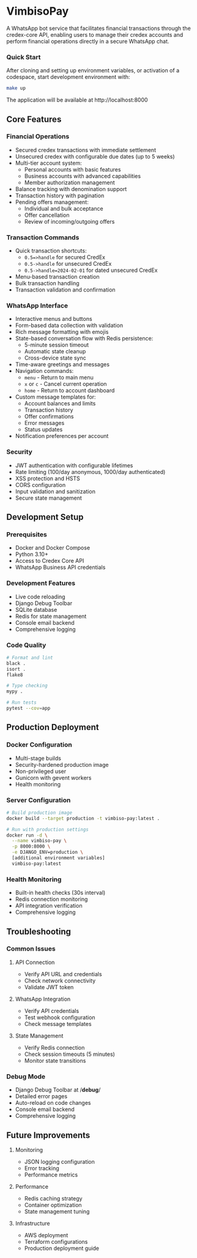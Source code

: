 # VimbisoPay

A WhatsApp bot service that facilitates financial transactions through the credex-core API, enabling users to manage their credex accounts and perform financial operations directly in a secure WhatsApp chat.

### Quick Start
After cloning and setting up environment variables, or activation of a codespace, start development environment with:
```bash
make up
```

The application will be available at http://localhost:8000

## Core Features

### Financial Operations
- Secured credex transactions with immediate settlement
- Unsecured credex with configurable due dates (up to 5 weeks)
- Multi-tier account system:
  - Personal accounts with basic features
  - Business accounts with advanced capabilities
  - Member authorization management
- Balance tracking with denomination support
- Transaction history with pagination
- Pending offers management:
  - Individual and bulk acceptance
  - Offer cancellation
  - Review of incoming/outgoing offers

### Transaction Commands
- Quick transaction shortcuts:
  - `0.5=>handle` for secured CredEx
  - `0.5->handle` for unsecured CredEx
  - `0.5->handle=2024-02-01` for dated unsecured CredEx
- Menu-based transaction creation
- Bulk transaction handling
- Transaction validation and confirmation

### WhatsApp Interface
- Interactive menus and buttons
- Form-based data collection with validation
- Rich message formatting with emojis
- State-based conversation flow with Redis persistence:
  - 5-minute session timeout
  - Automatic state cleanup
  - Cross-device state sync
- Time-aware greetings and messages
- Navigation commands:
  - `menu` - Return to main menu
  - `x` or `c` - Cancel current operation
  - `home` - Return to account dashboard
- Custom message templates for:
  - Account balances and limits
  - Transaction history
  - Offer confirmations
  - Error messages
  - Status updates
- Notification preferences per account

### Security
- JWT authentication with configurable lifetimes
- Rate limiting (100/day anonymous, 1000/day authenticated)
- XSS protection and HSTS
- CORS configuration
- Input validation and sanitization
- Secure state management

## Development Setup

### Prerequisites
- Docker and Docker Compose
- Python 3.10+
- Access to Credex Core API
- WhatsApp Business API credentials

### Development Features
- Live code reloading
- Django Debug Toolbar
- SQLite database
- Redis for state management
- Console email backend
- Comprehensive logging

### Code Quality
```bash
# Format and lint
black .
isort .
flake8

# Type checking
mypy .

# Run tests
pytest --cov=app
```

## Production Deployment

### Docker Configuration
- Multi-stage builds
- Security-hardened production image
- Non-privileged user
- Gunicorn with gevent workers
- Health monitoring

### Server Configuration
```bash
# Build production image
docker build --target production -t vimbiso-pay:latest .

# Run with production settings
docker run -d \
  --name vimbiso-pay \
  -p 8000:8000 \
  -e DJANGO_ENV=production \
  [additional environment variables]
  vimbiso-pay:latest
```

### Health Monitoring
- Built-in health checks (30s interval)
- Redis connection monitoring
- API integration verification
- Comprehensive logging

## Troubleshooting

### Common Issues
1. API Connection
   - Verify API URL and credentials
   - Check network connectivity
   - Validate JWT token

2. WhatsApp Integration
   - Verify API credentials
   - Test webhook configuration
   - Check message templates

3. State Management
   - Verify Redis connection
   - Check session timeouts (5 minutes)
   - Monitor state transitions

### Debug Mode
- Django Debug Toolbar at /__debug__/
- Detailed error pages
- Auto-reload on code changes
- Console email backend
- Comprehensive logging

## Future Improvements

1. Monitoring
   - JSON logging configuration
   - Error tracking
   - Performance metrics

2. Performance
   - Redis caching strategy
   - Container optimization
   - State management tuning

3. Infrastructure
   - AWS deployment
   - Terraform configurations
   - Production deployment guide
